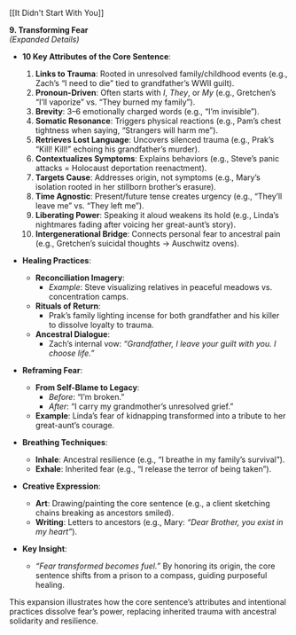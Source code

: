 [[It Didn't Start With You]]

**9. Transforming Fear**  
_(Expanded Details)_

- **10 Key Attributes of the Core Sentence**:
    
    1. **Links to Trauma**: Rooted in unresolved family/childhood events (e.g., Zach’s “I need to die” tied to grandfather’s WWII guilt).
    2. **Pronoun-Driven**: Often starts with _I_, _They_, or _My_ (e.g., Gretchen’s “I’ll vaporize” vs. “They burned my family”).
    3. **Brevity**: 3–6 emotionally charged words (e.g., “I’m invisible”).
    4. **Somatic Resonance**: Triggers physical reactions (e.g., Pam’s chest tightness when saying, “Strangers will harm me”).
    5. **Retrieves Lost Language**: Uncovers silenced trauma (e.g., Prak’s “Kill! Kill!” echoing his grandfather’s murder).
    6. **Contextualizes Symptoms**: Explains behaviors (e.g., Steve’s panic attacks = Holocaust deportation reenactment).
    7. **Targets Cause**: Addresses origin, not symptoms (e.g., Mary’s isolation rooted in her stillborn brother’s erasure).
    8. **Time Agnostic**: Present/future tense creates urgency (e.g., “They’ll leave me” vs. “They left me”).
    9. **Liberating Power**: Speaking it aloud weakens its hold (e.g., Linda’s nightmares fading after voicing her great-aunt’s story).
    10. **Intergenerational Bridge**: Connects personal fear to ancestral pain (e.g., Gretchen’s suicidal thoughts → Auschwitz ovens).
- **Healing Practices**:
    
    - **Reconciliation Imagery**:
        - _Example_: Steve visualizing relatives in peaceful meadows vs. concentration camps.
    - **Rituals of Return**:
        - Prak’s family lighting incense for both grandfather and his killer to dissolve loyalty to trauma.
    - **Ancestral Dialogue**:
        - Zach’s internal vow: _“Grandfather, I leave your guilt with you. I choose life.”_
- **Reframing Fear**:
    
    - **From Self-Blame to Legacy**:
        - _Before_: “I’m broken.”
        - _After_: “I carry my grandmother’s unresolved grief.”
    - **Example**: Linda’s fear of kidnapping transformed into a tribute to her great-aunt’s courage.
- **Breathing Techniques**:
    
    - **Inhale**: Ancestral resilience (e.g., “I breathe in my family’s survival”).
    - **Exhale**: Inherited fear (e.g., “I release the terror of being taken”).
- **Creative Expression**:
    
    - **Art**: Drawing/painting the core sentence (e.g., a client sketching chains breaking as ancestors smiled).
    - **Writing**: Letters to ancestors (e.g., Mary: _“Dear Brother, you exist in my heart”_).
- **Key Insight**:
    
    - _“Fear transformed becomes fuel.”_ By honoring its origin, the core sentence shifts from a prison to a compass, guiding purposeful healing.

This expansion illustrates how the core sentence’s attributes and intentional practices dissolve fear’s power, replacing inherited trauma with ancestral solidarity and resilience.